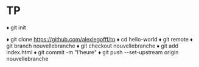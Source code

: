 # TP

♦ git init

♦ git clone https://github.com/alexlegofff/tp
♦ cd hello-world
♦ git remote
♦ git branch nouvellebranche
♦ git checkout nouvellebranche
♦ git add index.html
♦ git commit -m "l'heure"
♦ git push --set-upstream origin nouvellebranche
